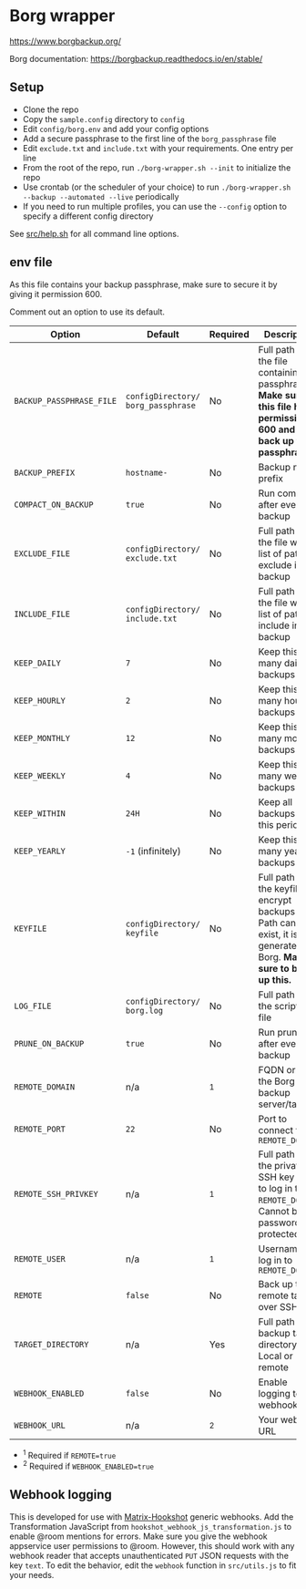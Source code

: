 # Borg wrapper

<!--
Borg wrapper. An (almost) no-dependency wrapper script for basic Borg backup features.
Copyright (C) 2022  Twilight Sparkle

This program is free software: you can redistribute it and/or modify
it under the terms of the GNU Affero General Public License as published
by the Free Software Foundation, either version 3 of the License, or
(at your option) any later version.

This program is distributed in the hope that it will be useful,
but WITHOUT ANY WARRANTY; without even the implied warranty of
MERCHANTABILITY or FITNESS FOR A PARTICULAR PURPOSE.  See the
GNU Affero General Public License for more details.

You should have received a copy of the GNU Affero General Public License
along with this program.  If not, see <https://www.gnu.org/licenses/>.
-->

<https://www.borgbackup.org/>

Borg documentation: <https://borgbackup.readthedocs.io/en/stable/>

## Setup

- Clone the repo
- Copy the `sample.config` directory to `config`
- Edit `config/borg.env` and add your config options
- Add a secure passphrase to the first line of the `borg_passphrase` file
- Edit `exclude.txt` and `include.txt` with your requirements. One entry per line
- From the root of the repo, run `./borg-wrapper.sh --init` to initialize the repo
- Use crontab (or the scheduler of your choice) to run `./borg-wrapper.sh --backup --automated --live` periodically
- If you need to run multiple profiles, you can use the `--config` option to specify a different config directory

See [src/help.sh](https://github.com/Twi1ightSparkle/borg/blob/main/src/help.sh) for all command line options.

## env file

As this file contains your backup passphrase, make sure to secure it by giving it permission 600.

Comment out an option to use its default.

| Option                   | Default                            | Required     | Description                                                                                                                  |
| ------------------------ | ---------------------------------- | ------------ | ---------------------------------------------------------------------------------------------------------------------------- |
| `BACKUP_PASSPHRASE_FILE` | `configDirectory/ borg_passphrase` | No           | Full path to the file containing the passphrase. **Make sure this file has permissions 600 and to back up the passphrase.**  |
| `BACKUP_PREFIX`          | `hostname-`                        | No           | Backup name prefix                                                                                                           |
| `COMPACT_ON_BACKUP`      | `true`                             | No           | Run compact after every backup                                                                                               |
| `EXCLUDE_FILE`           | `configDirectory/ exclude.txt`     | No           | Full path to the file with list of paths to exclude in the backup                                                            |
| `INCLUDE_FILE`           | `configDirectory/ include.txt`     | No           | Full path to the file with list of paths to include in the backup                                                            |
| `KEEP_DAILY`             | `7`                                | No           | Keep this many daily backups                                                                                                 |
| `KEEP_HOURLY`            | `2`                                | No           | Keep this many hourly backups                                                                                                |
| `KEEP_MONTHLY`           | `12`                               | No           | Keep this many monthly backups                                                                                               |
| `KEEP_WEEKLY`            | `4`                                | No           | Keep this many weekly backups                                                                                                |
| `KEEP_WITHIN`            | `24H`                              | No           | Keep all backups in this period                                                                                              |
| `KEEP_YEARLY`            | `-1` (infinitely)                  | No           | Keep this many yearly backups                                                                                                |
| `KEYFILE`                | `configDirectory/ keyfile`         | No           | Full path to the keyfile to encrypt backups with. Path cannot exist, it is generated by Borg. **Make sure to back up this.** |
| `LOG_FILE`               | `configDirectory/ borg.log`        | No           | Full path to the script log file                                                                                             |
| `PRUNE_ON_BACKUP`        | `true`                             | No           | Run prune after every backup                                                                                                 |
| `REMOTE_DOMAIN`          | n/a                                | <sup>1</sup> | FQDN or IP of the Borg backup server/target                                                                                  |
| `REMOTE_PORT`            | `22`                               | No           | Port to connect to `REMOTE_DOMAIN`                                                                                           |
| `REMOTE_SSH_PRIVKEY`     | n/a                                | <sup>1</sup> | Full path to the private SSH key used to log in to `REMOTE_DOMAIN`. Cannot be password protected                             |
| `REMOTE_USER`            | n/a                                | <sup>1</sup> | Username to log in to `REMOTE_DOMAIN`                                                                                        |
| `REMOTE`                 | `false`                            | No           | Back up to a remote target over SSH                                                                                          |
| `TARGET_DIRECTORY`       | n/a                                | Yes          | Full path to backup target directory. Local or remote                                                                        |
| `WEBHOOK_ENABLED`        | `false`                            | No           | Enable logging to webhook                                                                                                    |
| `WEBHOOK_URL`            | n/a                                | <sup>2</sup> | Your webhook URL                                                                                                             |

- <sup>1</sup> Required if `REMOTE=true`
- <sup>2</sup> Required if `WEBHOOK_ENABLED=true`

## Webhook logging

This is developed for use with [Matrix-Hookshot](https://github.com/matrix-org/matrix-hookshot) generic webhooks. Add
the Transformation JavaScript from `hookshot_webhook_js_transformation.js` to enable @room mentions for errors. Make
sure you give the webhook appservice user permissions to @room. However, this should work with any webhook reader that
accepts unauthenticated `PUT` JSON requests with the key `text`. To edit the behavior, edit the `webhook` function in
`src/utils.js` to fit your needs.
